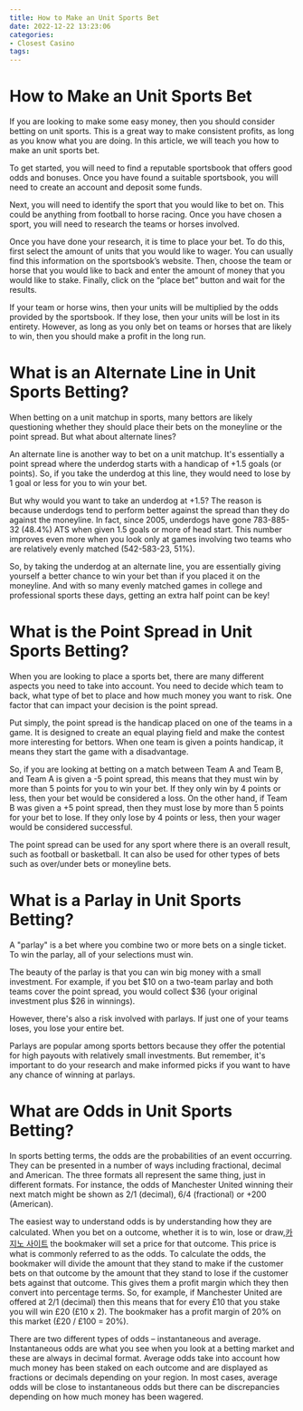 ```yaml
---
title: How to Make an Unit Sports Bet
date: 2022-12-22 13:23:06
categories:
- Closest Casino
tags:
---
```



#  How to Make an Unit Sports Bet

If you are looking to make some easy money, then you should consider betting on unit sports. This is a great way to make consistent profits, as long as you know what you are doing. In this article, we will teach you how to make an unit sports bet.

To get started, you will need to find a reputable sportsbook that offers good odds and bonuses. Once you have found a suitable sportsbook, you will need to create an account and deposit some funds.

Next, you will need to identify the sport that you would like to bet on. This could be anything from football to horse racing. Once you have chosen a sport, you will need to research the teams or horses involved.

Once you have done your research, it is time to place your bet. To do this, first select the amount of units that you would like to wager. You can usually find this information on the sportsbook’s website. Then, choose the team or horse that you would like to back and enter the amount of money that you would like to stake. Finally, click on the “place bet” button and wait for the results.

If your team or horse wins, then your units will be multiplied by the odds provided by the sportsbook. If they lose, then your units will be lost in its entirety. However, as long as you only bet on teams or horses that are likely to win, then you should make a profit in the long run.

#  What is an Alternate Line in Unit Sports Betting?

When betting on a unit matchup in sports, many bettors are likely questioning whether they should place their bets on the moneyline or the point spread. But what about alternate lines?

An alternate line is another way to bet on a unit matchup. It's essentially a point spread where the underdog starts with a handicap of +1.5 goals (or points). So, if you take the underdog at this line, they would need to lose by 1 goal or less for you to win your bet.

But why would you want to take an underdog at +1.5? The reason is because underdogs tend to perform better against the spread than they do against the moneyline. In fact, since 2005, underdogs have gone 783-885-32 (48.4%) ATS when given 1.5 goals or more of head start. This number improves even more when you look only at games involving two teams who are relatively evenly matched (542-583-23, 51%).

So, by taking the underdog at an alternate line, you are essentially giving yourself a better chance to win your bet than if you placed it on the moneyline. And with so many evenly matched games in college and professional sports these days, getting an extra half point can be key!

#  What is the Point Spread in Unit Sports Betting?

When you are looking to place a sports bet, there are many different aspects you need to take into account. You need to decide which team to back, what type of bet to place and how much money you want to risk. One factor that can impact your decision is the point spread.

Put simply, the point spread is the handicap placed on one of the teams in a game. It is designed to create an equal playing field and make the contest more interesting for bettors. When one team is given a points handicap, it means they start the game with a disadvantage.

So, if you are looking at betting on a match between Team A and Team B, and Team A is given a -5 point spread, this means that they must win by more than 5 points for you to win your bet. If they only win by 4 points or less, then your bet would be considered a loss. On the other hand, if Team B was given a +5 point spread, then they must lose by more than 5 points for your bet to lose. If they only lose by 4 points or less, then your wager would be considered successful.

The point spread can be used for any sport where there is an overall result, such as football or basketball. It can also be used for other types of bets such as over/under bets or moneyline bets.

#  What is a Parlay in Unit Sports Betting?

A "parlay" is a bet where you combine two or more bets on a single ticket. To win the parlay, all of your selections must win.

The beauty of the parlay is that you can win big money with a small investment. For example, if you bet $10 on a two-team parlay and both teams cover the point spread, you would collect $36 (your original investment plus $26 in winnings).

However, there's also a risk involved with parlays. If just one of your teams loses, you lose your entire bet.

Parlays are popular among sports bettors because they offer the potential for high payouts with relatively small investments. But remember, it's important to do your research and make informed picks if you want to have any chance of winning at parlays.

#  What are Odds in Unit Sports Betting?

In sports betting terms, the odds are the probabilities of an event occurring. They can be presented in a number of ways including fractional, decimal and American. The three formats all represent the same thing, just in different formats. For instance, the odds of Manchester United winning their next match might be shown as 2/1 (decimal), 6/4 (fractional) or +200 (American).

The easiest way to understand odds is by understanding how they are calculated. When you bet on a outcome, whether it is to win, lose or draw,[카지노 사이트](https://choegocasino.com/) the bookmaker will set a price for that outcome. This price is what is commonly referred to as the odds. To calculate the odds, the bookmaker will divide the amount that they stand to make if the customer bets on that outcome by the amount that they stand to lose if the customer bets against that outcome. This gives them a profit margin which they then convert into percentage terms. So, for example, if Manchester United are offered at 2/1 (decimal) then this means that for every £10 that you stake you will win £20 (£10 x 2). The bookmaker has a profit margin of 20% on this market (£20 / £100 = 20%).

There are two different types of odds – instantaneous and average. Instantaneous odds are what you see when you look at a betting market and these are always in decimal format. Average odds take into account how much money has been staked on each outcome and are displayed as fractions or decimals depending on your region. In most cases, average odds will be close to instantaneous odds but there can be discrepancies depending on how much money has been wagered.